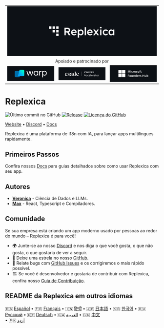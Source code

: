<table width="100%">
    <tr>
        <td colspan="3">
            <a href="https://replexica.com">
                <img src="/content/banner.dark.png" width="100%" />
            </a>
        </td>
    </tr>
    <tr>
        <td colspan="3" align="center">
            Apoiado e patrocinado por
        </td>
    </tr>
    <tr>
        <td width="33%">
            <a target="_blank" href="https://www.warp.dev/?utm_source=github&utm_medium=referral&utm_campaign=replexica_20240626">
                <img src="/content/warp.dark.png" />
            </a>
        </td>
        <td width="33%">
            <a target="_blank" href="https://www.esade.edu/en/learning-innovation/rambla/eworks">
                <img src="/content/eworks.dark.png" />
            </a>
        </td>
        <td width="33%">
            <a target="_blank" href="https://foundershub.startups.microsoft.com">
                <img src="/content/ms-f-hub.dark.png" />
            </a>
        </td>
    </tr>
</table>

# Replexica

![Último commit no GitHub](https://img.shields.io/github/last-commit/replexica/replexica)
[![Release](https://github.com/replexica/replexica/actions/workflows/release.yml/badge.svg)](https://github.com/replexica/replexica/actions/workflows/release.yml)
[![Licença do GitHub](https://img.shields.io/github/license/replexica/replexica)](https://github.com/replexica/replexica/blob/main/LICENSE.md)

[Website](https://replexica.com) •
[Discord](https://replexica.com/go/discord) •
[Docs](https://replexica.com/go/docs)

Replexica é uma plataforma de i18n com IA, para lançar apps multilíngues rapidamente.

## Primeiros Passos

Confira nossos [Docs](https://replexica.com/go/docs) para guias detalhados sobre como usar Replexica com seu app.

## Autores

* **[Veronica](https://github.com/vrcprl)** - Ciência de Dados e LLMs.
* **[Max](https://github.com/maxprilutskiy)** - React, Typescript e Compiladores.

## Comunidade

Se sua empresa está criando um app moderno usado por pessoas ao redor do mundo – Replexica é para você!

* 🌍 Junte-se ao nosso [Discord](https://discord.gg/GeK6AuSqzw) e nos diga o que você gosta, o que não gosta, o que gostaria de ver a seguir.
* 🌟 Deixe uma estrela no nosso [GitHub](https://github.com/replexica/replexica).
* 🐞 Relate bugs com [GitHub Issues](https://github.com/replexica/replexica/issues) e os corrigiremos o mais rápido possível.
* 🏗️ Se você é desenvolvedor e gostaria de contribuir com Replexica, confira nosso [Guia de Contribuição](./CONTRIBUTING.md).

## README da Replexica em outros idiomas

🇪🇸 [Español](/readme/es.md) •
🇫🇷 [Français](/readme/fr.md) •
🇮🇳 [हिन्दी](/readme/hi.md) •
🇯🇵 [日本語](/readme/ja.md) •
🇰🇷 [한국어](/readme/ko.md) •
🇷🇺 [Русский](/readme/ru.md) •
🇩🇪 [Deutsch](/readme/de.md) •
🇸🇦 [العربية](/readme/ar.md) •
🇨🇳 [中文](/readme/zh.md)<br> •
🇵🇰 [اردو](/readme/ur.md)
